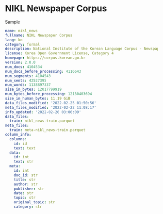 # NIKL Newspaper Corpus
 
[Sample](../sample/nikl_news.txt)
 
<!-- MARKDOWN-AUTO-DOCS:START (CODE:src=../../../ekorpkit/resources/corpora/nikl_news.yaml) -->
<!-- The below code snippet is automatically added from ../../../ekorpkit/resources/corpora/nikl_news.yaml -->
```yaml
name: nikl_news
fullname: NIKL Newspaper Corpus
lang: ko
category: formal
description: National Institute of the Korean Language Corpus - Newspaper
license: Korea Open Government License, Category 4
homepage: https://corpus.korean.go.kr
version: 2.0.0
num_docs: 4104534
num_docs_before_processing: 4116643
num_segments: 4104543
num_sents: 42527395
num_words: 1138897337
size_in_bytes: 12017799919
num_bytes_before_processing: 12130403694
size_in_human_bytes: 11.19 GiB
data_files_modified: '2022-02-25 01:50:56'
meta_files_modified: '2022-02-22 11:08:17'
info_updated: '2022-02-26 03:06:09'
data_files:
  train: nikl_news-train.parquet
meta_files:
  train: meta-nikl_news-train.parquet
column_info:
  columns:
    id: id
    text: text
  data:
    id: int
    text: str
  meta:
    id: int
    doc_id: str
    title: str
    author: str
    publisher: str
    date: str
    topic: str
    original_topic: str
    category: str
```
<!-- MARKDOWN-AUTO-DOCS:END -->
